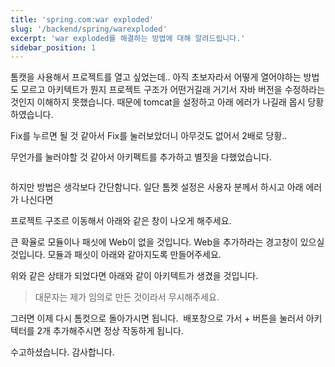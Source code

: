 ```yaml
---
title: 'spring.com:war exploded'
slug: '/backend/spring/warexploded'
excerpt: 'war exploded를 해결하는 방법에 대해 알려드립니다.'
sidebar_position: 1
---
```


톰캣을 사용해서 프로젝트를 열고 싶었는데.. 아직 초보자라서 어떻게 열어야하는 방법도 모르고 아키텍트가 뭔지 프로젝트 구조가 어떤거길래 거기서 자바 버전을 수정하라는 것인지 이해하지 못했습니다. 
때문에 tomcat을 설정하고 아래 에러가 나길래 몹시 당황하였습니다.
<img src="https://i.imghippo.com/files/ySDf41728003573.png" alt="" border="0"/>

Fix를 누르면 될 것 같아서 Fix를 눌러보았더니 아무것도 없어서 2배로 당황..
<img src="https://i.imghippo.com/files/AtNTS1728003676.png" alt="" border="0"/>

무언가를 눌러야할 것 같아서 아키펙트를 추가하고 별짓을 다했었습니다.

<img src="https://i.imghippo.com/files/yVYSm1728003733.png" alt="" border="0"/>

하지만 방법은 생각보다 간단함니다. 
일단 톰켓 설정은 사용자 분께서 하시고 아래 에러가 나신다면
<img src="https://i.imghippo.com/files/ySDf41728003573.png" alt="" border="0"/>

프로젝트 구조르 이동해서 아래와 같은 창이 나오게 해주세요.
<img src="https://i.imghippo.com/files/YaC6t1728003851.png" alt="" border="0"/>

큰 확율로 모듈이나 패싯에 Web이 없을 것입니다. 
Web을 추가하라는 경고창이 있으실 것입니다. 모듈과 패싯이 아래와 같아지도록 만들어주세요.
<img src="https://i.imghippo.com/files/inFU21728004057.png" alt="" border="0"/>
<img src="https://i.imghippo.com/files/zCMQS1728004071.png" alt="" border="0"/>

위와 같은 상태가 되었다면 아래와 같이 아키텍트가 생겼을 것입니다.
<img src="https://i.imghippo.com/files/rjQ991728004136.png" alt="" border="0"/>
> 대문자는 제가 임의로 만든 것이라서 무시해주세요.

그러면 이제 다시 톰컷으로 돌아가시면 됩니다.
<img src="https://i.imghippo.com/files/OXeQ71728004223.png" alt="" border="0"/>
배포창으로 가서 + 버튼을 눌러서 아키텍터를 2개 추가해주시면 정상 작동하게 됩니다.
<img src="https://i.imghippo.com/files/cIDvu1728004276.png" alt="" border="0"/>

수고하셨습니다. 감사합니다.